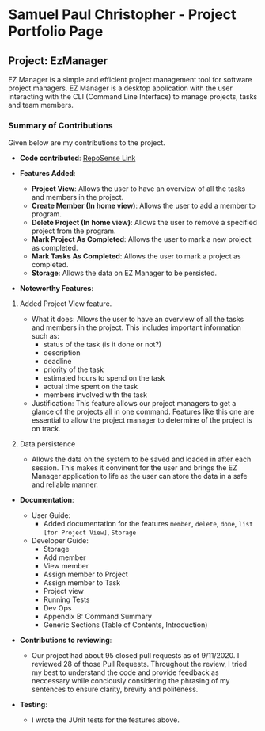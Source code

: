 # Samuel Paul Christopher - Project Portfolio Page

## Project: EzManager
EZ Manager is a simple and efficient project management tool for software project managers. 
EZ Manager is a desktop application with the user interacting with the CLI 
(Command Line Interface) to manage projects, tasks and team members.

### Summary of Contributions
Given below are my contributions to the project.

* **Code contributed**: [RepoSense Link](https://nus-cs2113-ay2021s1.github.io/tp-dashboard/#breakdown=true&search=samuelchristopher)

* **Features Added**: 
    * **Project View**: Allows the user to have an overview of all the tasks and members in the project.
    * **Create Member (In home view)**: Allows the user to add a member to program.
    * **Delete Project (In home view)**: Allows the user to remove a specified project from the program. 
    * **Mark Project As Completed**: Allows the user to mark a new project as completed. 
    * **Mark Tasks As Completed**: Allows the user to mark a project as completed.
    * **Storage**: Allows the data on EZ Manager to be persisted.
    
* **Noteworthy Features**: 

1. Added Project View feature.
    * What it does: Allows the user to have an overview of all the tasks and members in the project.
    This includes important information such as:
       - status of the task (is it done or not?)
       - description
       - deadline
       - priority of the task
       - estimated hours to spend on the task
       - actual time spent on the task 
       - members involved with the task
    * Justification: This feature allows our project managers to get a glance of the projects all in one command. 
    Features like this one are essential to allow the project manager to determine of the project is on track.
    
2. Data persistence
    * Allows the data on the system to be saved and loaded in after each session. This makes it convinent for 
    the user and brings the EZ Manager application to life as the user can store the data in a safe and reliable manner.
    
    
    
* **Documentation**:
    * User Guide:
        * Added documentation for the features `member`, `delete`, `done`, `list [for Project View]`, `Storage` 
    * Developer Guide:
        * Storage 
        * Add member
        * View member
        * Assign member to Project
        * Assign member to Task
        * Project view
        * Running Tests
        * Dev Ops 
        * Appendix B: Command Summary
        * Generic Sections (Table of Contents, Introduction)
       
        
* **Contributions to reviewing**:
    * Our project had about 95 closed pull requests as of 9/11/2020. I reviewed 28 of those Pull Requests.
    Throughout the review, I tried my best to understand the code and provide feedback as neccessary while
    conciously considering the phrasing of my sentences to ensure clarity, brevity and politeness.
    
* **Testing**:
   * I wrote the JUnit tests for the features above.
        
    
